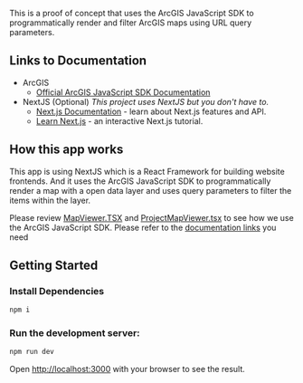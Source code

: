 This is a proof of concept that uses the ArcGIS JavaScript SDK to programmatically render and filter ArcGIS maps using URL query parameters.

## Links to Documentation

- ArcGIS
  - [Official ArcGIS JavaScript SDK Documentation](https://developers.arcgis.com/javascript/latest/)
- NextJS (Optional) _This project uses NextJS but you don't have to._
  - [Next.js Documentation](https://nextjs.org/docs) - learn about Next.js features and API.
  - [Learn Next.js](https://nextjs.org/learn) - an interactive Next.js tutorial.

## How this app works

This app is using NextJS which is a React Framework for building website frontends. And it uses the ArcGIS JavaScript SDK to programmatically render a map with a open data layer and uses query parameters to filter the items within the layer.

Please review [MapViewer.TSX](/components/MapViewer.tsx) and [ProjectMapViewer.tsx](/components/ProjectMapViewer.tsx) to see how we use the ArcGIS JavaScript SDK. Please refer to the [documentation links](#links-to-documentation) you need

## Getting Started

### Install Dependencies

```bash
npm i
```

### Run the development server:

```bash
npm run dev
```

Open [http://localhost:3000](http://localhost:3000) with your browser to see the result.
